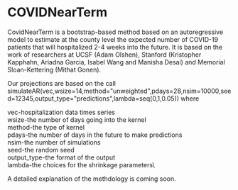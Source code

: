 # COVIDNearTerm
CovidNearTerm is a bootstrap-based method based on an autoregressive model to estimate at the county level the expected number of COVID-19 patients that will hospitalized 2-4 weeks into the future.  It is based on the work of researchers at UCSF (Adam Olshen), Stanford (Kristopher Kapphahn, Ariadna Garcia, Isabel Wang and Manisha Desai) and Memorial Sloan-Kettering (Mithat Gonen).

Our projections are based on the call simulateAR(vec,wsize=14,method="unweighted",pdays=28,nsim=10000,seed=12345,output_type="predictions",lambda=seq(0,1,0.05)) where

vec-hospitalization data times series\
wsize-the number of days going into the kernel\
method-the type of kernel\
pdays-the number of days in the future to make predictions\
nsim-the number of simulations\
seed-the random seed\
output_type-the format of the output\
lambda-the choices for the shrinkage parameters\

A detailed explanation of the methdology is coming soon.

